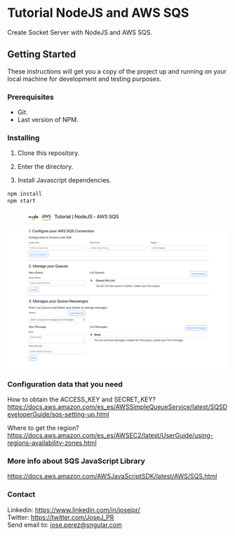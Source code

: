 # Tutorial NodeJS and AWS SQS

Create Socket Server with NodeJS and AWS SQS.

## Getting Started

These instructions will get you a copy of the project up and running on your local machine for development and testing purposes.

### Prerequisites

- Git.
- Last version of NPM.

### Installing

1. Clone this repository.

2. Enter the directory.

3. Install Javascript dependencies.

```
npm install
npm start
```

![Screenshot](screenshot.png)

### Configuration data that you need

How to obtain the ACCESS_KEY and SECRET_KEY?
https://docs.aws.amazon.com/es_es/AWSSimpleQueueService/latest/SQSDeveloperGuide/sqs-setting-up.html

Where to get the region? 
https://docs.aws.amazon.com/es_es/AWSEC2/latest/UserGuide/using-regions-availability-zones.html

### More info about SQS JavaScript Library

https://docs.aws.amazon.com/AWSJavaScriptSDK/latest/AWS/SQS.html

### Contact

Linkedin: https://www.linkedin.com/in/josejpr/ \
Twitter: https://twitter.com/JoseJ_PR \
Send email to: jose.perez@sngular.com